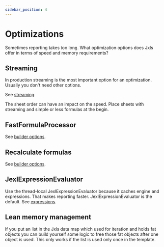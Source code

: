 ```yaml
---
sidebar_position: 4
---
```


# Optimizations

Sometimes reporting takes too long. What optimization options does Jxls offer in terms of speed and memory requirements?

## Streaming

In production streaming is the most important option for an optimization. Usually you don't need other options.

See [streaming](streaming)

The sheet order can have an impact on the speed. Place sheets with streaming and simple or less formulas at the begin.

## FastFormulaProcessor

See [builder options](../builder).

## Recalculate formulas

See [builder options](../builder).

## JexlExpressionEvaluator

Use the thread-local JexlExpressionEvaluator because it caches engine and expressions. That makes reporting faster.
JexlExpressionEvaluator is the default. See [expressions](../expressions).

## Lean memory management

If you put an list in the Jxls data map which used for iteration and holds fat objects you can build yourself some
logic to free those fat objects after one object is used. This only works if the list is used only once in the template.
